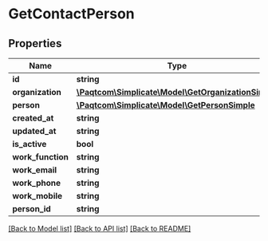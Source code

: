 # GetContactPerson

## Properties

 Name              | Type                                                                        | Description | Notes      
-------------------|-----------------------------------------------------------------------------|-------------|------------
 **id**            | **string**                                                                  |             | [optional] 
 **organization**  | [**\Paqtcom\Simplicate\Model\GetOrganizationSimple**](GetOrganizationSimple.md) |             | [optional] 
 **person**        | [**\Paqtcom\Simplicate\Model\GetPersonSimple**](GetPersonSimple.md)             |             | [optional] 
 **created_at**    | **string**                                                                  |             | [optional] 
 **updated_at**    | **string**                                                                  |             | [optional] 
 **is_active**     | **bool**                                                                    |             | [optional] 
 **work_function** | **string**                                                                  |             | [optional] 
 **work_email**    | **string**                                                                  |             | [optional] 
 **work_phone**    | **string**                                                                  |             | [optional] 
 **work_mobile**   | **string**                                                                  |             | [optional] 
 **person_id**     | **string**                                                                  |             | [optional] 

[[Back to Model list]](../README.md#documentation-for-models) [[Back to API list]](../README.md#documentation-for-api-endpoints) [[Back to README]](../README.md)


